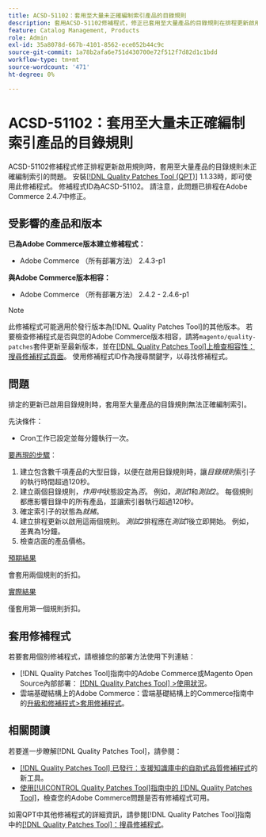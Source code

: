 ```yaml
---
title: ACSD-51102：套用至大量未正確編制索引產品的目錄規則
description: 套用ACSD-51102修補程式，修正已套用至大量產品的目錄規則在排程更新啟用規則時未正確編制索引的Adobe Commerce問題。
feature: Catalog Management, Products
role: Admin
exl-id: 35a8078d-667b-4101-8562-ece052b44c9c
source-git-commit: 1a78b2afa6e751d430700e72f512f7d82d1c1bdd
workflow-type: tm+mt
source-wordcount: '471'
ht-degree: 0%

---
```


# ACSD-51102：套用至大量未正確編制索引產品的目錄規則

ACSD-51102修補程式修正排程更新啟用規則時，套用至大量產品的目錄規則未正確編制索引的問題。 安裝[[!DNL Quality Patches Tool (QPT)]](https://experienceleague.adobe.com/en/docs/commerce-knowledge-base/kb/announcements/commerce-announcements/magento-quality-patches-released-new-tool-to-self-serve-quality-patches) 1.1.33時，即可使用此修補程式。 修補程式ID為ACSD-51102。 請注意，此問題已排程在Adobe Commerce 2.4.7中修正。

## 受影響的產品和版本

**已為Adobe Commerce版本建立修補程式：**

* Adobe Commerce （所有部署方法） 2.4.3-p1

**與Adobe Commerce版本相容：**

* Adobe Commerce （所有部署方法） 2.4.2 - 2.4.6-p1

>[!NOTE]
>
>此修補程式可能適用於發行版本為[!DNL Quality Patches Tool]的其他版本。 若要檢查修補程式是否與您的Adobe Commerce版本相容，請將`magento/quality-patches`套件更新至最新版本，並在[[!DNL Quality Patches Tool]上檢查相容性：搜尋修補程式頁面](https://experienceleague.adobe.com/tools/commerce-quality-patches/index.html)。 使用修補程式ID作為搜尋關鍵字，以尋找修補程式。

## 問題

排定的更新已啟用目錄規則時，套用至大量產品的目錄規則無法正確編制索引。

先決條件：

* Cron工作已設定並每分鐘執行一次。

<u>要再現的步驟</u>：

1. 建立包含數千項產品的大型目錄，以便在啟用目錄規則時，讓&#x200B;*目錄規則*&#x200B;索引子的執行時間超過120秒。
2. 建立兩個目錄規則，*作用中*&#x200B;狀態設定為&#x200B;*否*。  例如，*測試1*&#x200B;和&#x200B;*測試2*。 每個規則都應影響目錄中的所有產品，並讓索引器執行超過120秒。
3. 確定索引子的狀態為&#x200B;*就緒*。
4. 建立排程更新以啟用這兩個規則。 *測試2*&#x200B;排程應在&#x200B;*測試1*&#x200B;後立即開始。 例如，差異為1分鐘。
5. 檢查店面的產品價格。

<u>預期結果</u>

會套用兩個規則的折扣。

<u>實際結果</u>

僅套用第一個規則折扣。

## 套用修補程式

若要套用個別修補程式，請根據您的部署方法使用下列連結：

* [!DNL Quality Patches Tool]指南中的Adobe Commerce或Magento Open Source內部部署： [[!DNL Quality Patches Tool] >使用狀況](/help/tools/quality-patches-tool/usage.md)。
* 雲端基礎結構上的Adobe Commerce：雲端基礎結構上的Commerce指南中的[升級和修補程式>套用修補程式](https://experienceleague.adobe.com/docs/commerce-cloud-service/user-guide/develop/upgrade/apply-patches.html)。

## 相關閱讀

若要進一步瞭解[!DNL Quality Patches Tool]，請參閱：

* [[!DNL Quality Patches Tool] 已發行：支援知識庫中的自助式品質修補程式](https://experienceleague.adobe.com/en/docs/commerce-knowledge-base/kb/announcements/commerce-announcements/magento-quality-patches-released-new-tool-to-self-serve-quality-patches)的新工具。
* [使用[!UICONTROL Quality Patches Tool]指南中的 [!DNL Quality Patches Tool]](/help/tools/quality-patches-tool/patches-available-in-qpt/check-patch-for-magento-issue-with-magento-quality-patches.md)，檢查您的Adobe Commerce問題是否有修補程式可用。


如需QPT中其他修補程式的詳細資訊，請參閱[!DNL Quality Patches Tool]指南中的[[!DNL Quality Patches Tool]：搜尋修補程式](<https://experienceleague.adobe.com/tools/commerce-quality-patches/index.html>)。
